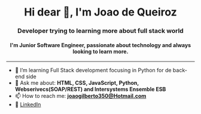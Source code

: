 <h1 align="center">Hi dear 👋, I'm Joao de Queiroz</h1>
<h3 align="center">Developer trying to learning more about full stack world</h3>

<h4 align="center">
  I'm Junior Software Engineer, passionate about technology and always looking to learn more.
</h4


<br>
<hr>

- 🌱 I’m  learning Full Stack development focusing in Python for de back-end side
- 💬 Ask me about: **HTML, CSS, JavaScript, Python, Webserivecs(SOAP/REST) and Intersystems Ensemble ESB**
- 📫 How to reach me: **joaogilberto350@Hotmail.com**
- 💼 [LinkedIn](https://github.com/joaogqueiroz)
